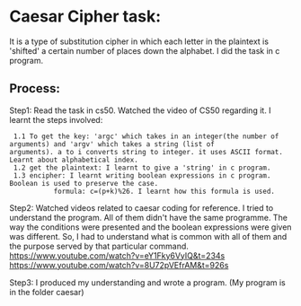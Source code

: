 # Caesar Cipher task:
It is a type of substitution cipher in which each letter in the plaintext is 'shifted' a certain number of places down the alphabet. I did the task in c program. 
## Process:
Step1: Read the task in cs50. Watched the video of CS50 regarding it. I learnt the steps involved:

     1.1 To get the key: 'argc' which takes in an integer(the number of arguments) and 'argv' which takes a string (list of                          arguments). a to i converts string to integer. it uses ASCII format. Learnt about alphabetical index.
     1.2 get the plaintext: I learnt to give a 'string' in c program. 
     1.3 encipher: I learnt writing boolean expressions in c program. Boolean is used to preserve the case. 
               formula: c=(p+k)%26. I learnt how this formula is used. 
        
Step2: Watched videos related to caesar coding for reference. I tried to understand the program. All of them didn't have the same           programme. The way the conditions were presented and the boolean expressions were given was different. So, I had to understand what is common with all of them and the purpose served by that particular command.
https://www.youtube.com/watch?v=eY1Fky6VyIQ&t=234s
https://www.youtube.com/watch?v=8U72pVEfrAM&t=926s

Step3: I produced my understanding and wrote a program. (My program is in the folder caesar)


